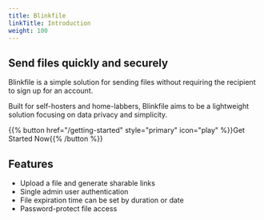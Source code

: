 ```yaml
---
title: Blinkfile
linkTitle: Introduction
weight: 100
---
```

## Send files quickly and securely
Blinkfile is a simple solution for sending files without requiring the recipient to sign up for an account.

Built for self-hosters and home-labbers, Blinkfile aims to be a lightweight solution focusing on data privacy and simplicity.

{{% button href="/getting-started" style="primary" icon="play" %}}Get Started Now{{% /button %}}

## Features
- Upload a file and generate sharable links
- Single admin user authentication
- File expiration time can be set by duration or date
- Password-protect file access
